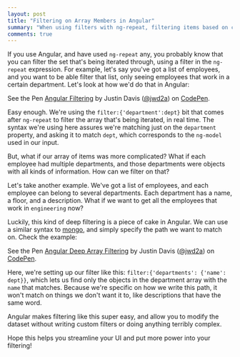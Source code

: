 ```yaml
---
layout: post
title: "Filtering on Array Members in Angular"
summary: "When using filters with ng-repeat, filtering items based on child array members is a super useful trick."
comments: true
---
```


If you use Angular, and have used `ng-repeat` any, you probably know that you can filter the set that's being iterated through, using a filter in the `ng-repeat` expression. For example, let's say you've got a list of employees, and you want to be able filter that list, only seeing employees that work in a certain department. Let's look at how we'd do that in Angular:

<p data-height="265" data-theme-id="0" data-slug-hash="ObaEaj" data-default-tab="html,result" data-user="jwd2a" data-embed-version="2" data-pen-title="Angular Filtering" class="codepen">See the Pen <a href="http://codepen.io/jwd2a/pen/ObaEaj/">Angular Filtering</a> by Justin Davis (<a href="http://codepen.io/jwd2a">@jwd2a</a>) on <a href="http://codepen.io">CodePen</a>.</p>
<script async src="https://production-assets.codepen.io/assets/embed/ei.js"></script>

Easy enough. We're using the `filter:{'department':dept}` bit that comes after `ng-repeat` to filter the array that's being iterated, in real time. The syntax we're using here assures we're matching just on the `department` property, and asking it to match `dept`, which corresponds to the `ng-model` used in our input.

But, what if our array of items was more complicated? What if each employee had multiple departments, and those departments were objects with all kinds of information. How can we filter on that?

Let's take another example. We've got a list of employees, and each employee can belong to several departments. Each department has a name, a floor, and a description. What if we want to get all the employees that work in `engineering` now?

Luckily, this kind of deep filtering is a piece of cake in Angular. We can use a similar syntax to [mongo](https://docs.mongodb.com/v3.2/tutorial/query-documents/#specify-conditions-using-query-operators), and simply specify the path we want to match on. Check the example:

<p data-height="265" data-theme-id="0" data-slug-hash="VmVdNj" data-default-tab="html,result" data-user="jwd2a" data-embed-version="2" data-pen-title="Angular Deep Array Filtering" class="codepen">See the Pen <a href="http://codepen.io/jwd2a/pen/VmVdNj/">Angular Deep Array Filtering</a> by Justin Davis (<a href="http://codepen.io/jwd2a">@jwd2a</a>) on <a href="http://codepen.io">CodePen</a>.</p>
<script async src="https://production-assets.codepen.io/assets/embed/ei.js"></script>

Here, we're setting up our filter like this: `filter:{'departments': {'name': dept}}`, which lets us find only the objects in the department array with the `name` that matches. Because we're specific on how we write this path, it won't match on things we don't want it to, like descriptions that have the same word.  

Angular makes filtering like this super easy, and allow you to modify the dataset without writing custom filters or doing anything terribly complex. 

Hope this helps you streamline your UI and put more power into your filtering!
